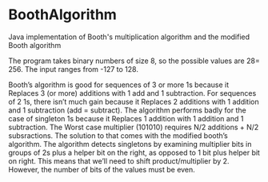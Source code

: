 BoothAlgorithm
==============

Java implementation of Booth's multiplication algorithm and the modified Booth algorithm

The program takes binary numbers of size 8, so the possible values are 28= 256. The input ranges from -127 to 128.

Booth’s algorithm is good for sequences of 3 or more 1s because it Replaces 3 (or more) additions with 1 add and 1 subtraction. For sequences of 2 1s, there isn’t much gain because it Replaces 2 additions with 1 addition and 1 subtraction (add = subtract). The algorithm performs badly for the case of singleton 1s because it Replaces 1 addition with 1 addition and 1 subtraction. The Worst case multiplier (101010) requires N/2 additions + N/2 subsractions.
The solution to that comes with the modified booth’s algorithm. The algorithm detects singletons by examining multiplier bits in groups of 2s plus a helper bit on the right, as opposed to 1 bit plus helper bit on right. This means that we’ll need to shift product/multiplier by 2. However, the number of bits of the values must be even.
